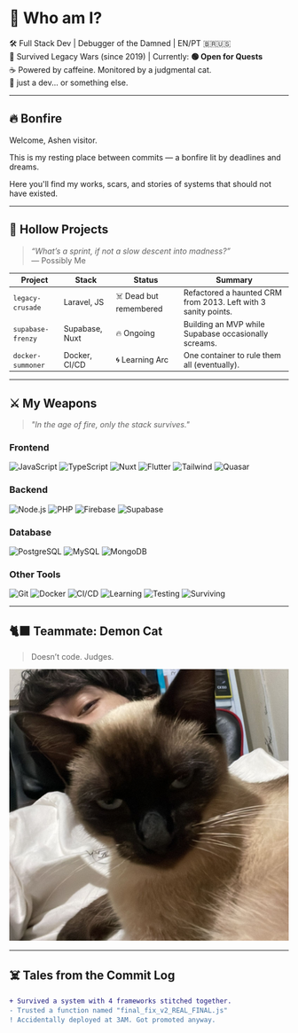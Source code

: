 # 🧐 Who am I?

🛠️ Full Stack Dev | Debugger of the Damned | EN/PT 🇧🇷🇺🇸  
📍 Survived Legacy Wars (since 2019) | Currently: **🟢 Open for Quests**  
☕ Powered by caffeine. Monitored by a judgmental cat.  
👾 just a dev... or something else.

---

## 🔥 Bonfire

Welcome, Ashen visitor.

This is my resting place between commits — a bonfire lit by deadlines and dreams.

Here you'll find my works, scars, and stories of systems that should not have existed.

---

## 🧱 Hollow Projects

> _“What’s a sprint, if not a slow descent into madness?”_  
> — Possibly Me

| Project | Stack | Status | Summary |
|--------|-------|--------|---------|
| `legacy-crusade` | Laravel, JS | ☠️ Dead but remembered | Refactored a haunted CRM from 2013. Left with 3 sanity points. |
| `supabase-frenzy` | Supabase, Nuxt | 🔥 Ongoing | Building an MVP while Supabase occasionally screams. |
| `docker-summoner` | Docker, CI/CD | 🌀 Learning Arc | One container to rule them all (eventually). |

<!-- Adicione os projetos reais depois com badges ou links -->

---

## ⚔️ My Weapons

> _"In the age of fire, only the stack survives."_

### Frontend  
![JavaScript](https://img.shields.io/badge/-JavaScript-F7DF1E?logo=javascript&logoColor=black)
![TypeScript](https://img.shields.io/badge/-TypeScript-3178C6?logo=typescript&logoColor=white)
![Nuxt](https://img.shields.io/badge/-Nuxt-00DC82?logo=nuxt.js&logoColor=white)
![Flutter](https://img.shields.io/badge/-Flutter-02569B?logo=flutter&logoColor=white)
![Tailwind](https://img.shields.io/badge/-Tailwind-38BDF8?logo=tailwindcss&logoColor=white)
![Quasar](https://img.shields.io/badge/-Quasar-1976D2?logo=quasar&logoColor=white)

### Backend  
![Node.js](https://img.shields.io/badge/-Node.js-339933?logo=nodedotjs&logoColor=white)
![PHP](https://img.shields.io/badge/-PHP-777BB4?logo=php&logoColor=white)
![Firebase](https://img.shields.io/badge/-Firebase-FFCA28?logo=firebase&logoColor=black)
![Supabase](https://img.shields.io/badge/-Supabase-3ECF8E?logo=supabase&logoColor=black)

### Database  
![PostgreSQL](https://img.shields.io/badge/-PostgreSQL-4169E1?logo=postgresql&logoColor=white)
![MySQL](https://img.shields.io/badge/-MySQL-4479A1?logo=mysql&logoColor=white)
![MongoDB](https://img.shields.io/badge/-MongoDB-47A248?logo=mongodb&logoColor=white)

### Other Tools  
![Git](https://img.shields.io/badge/-Git-F05032?logo=git&logoColor=white)
![Docker](https://img.shields.io/badge/-Docker-2496ED?logo=docker&logoColor=white)
![CI/CD](https://img.shields.io/badge/-CI/CD-6A737D?logo=githubactions&logoColor=white)
![Learning](https://img.shields.io/badge/-Learning-32CD32?logo=readthedocs&logoColor=white)
![Testing](https://img.shields.io/badge/-Testing-8E44AD?logo=testinglibrary&logoColor=white)
![Surviving](https://img.shields.io/badge/-Surviving-8B0000?logo=skull&logoColor=white)

---

## 🐈‍⬛ Teammate: Demon Cat

> Doesn’t code. Judges.

![demonic-cat](./images/demonic_cat.jpeg)  

---

## ☠️ Tales from the Commit Log

```diff
+ Survived a system with 4 frameworks stitched together.
- Trusted a function named "final_fix_v2_REAL_FINAL.js"
! Accidentally deployed at 3AM. Got promoted anyway.
```

<!--
**SergioCFilho/SergioCFilho** is a ✨ _special_ ✨ repository because its `README.md` (this file) appears on your GitHub profile.

Here are some ideas to get you started:

- 🔭 I’m currently working on ...
- 🌱 I’m currently learning ...
- 👯 I’m looking to collaborate on ...
- 🤔 I’m looking for help with ...
- 💬 Ask me about ...
- 📫 How to reach me: ...
- 😄 Pronouns: ...
- ⚡ Fun fact: ...
-->
